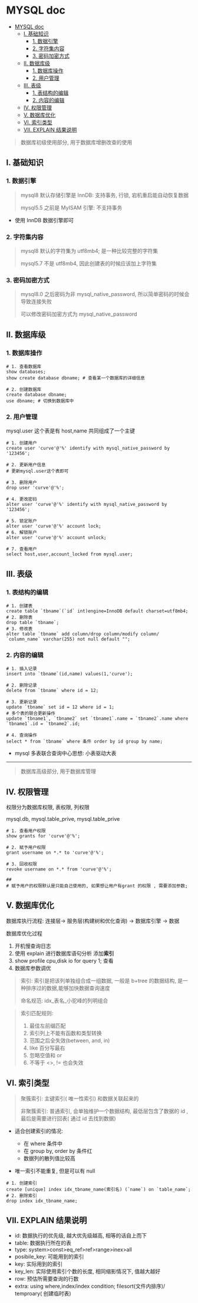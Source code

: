 # MYSQL doc

<!-- @import "[TOC]" {cmd="toc" depthFrom=1 depthTo=6 orderedList=false} -->

<!-- code_chunk_output -->

- [MYSQL doc](#mysql-doc)
  - [I. 基础知识](#i-基础知识)
    - [1. 数据引擎](#1-数据引擎)
    - [2. 字符集内容](#2-字符集内容)
    - [3. 密码加密方式](#3-密码加密方式)
  - [II. 数据库级](#ii-数据库级)
    - [1. 数据库操作](#1-数据库操作)
    - [2. 用户管理](#2-用户管理)
  - [III. 表级](#iii-表级)
    - [1. 表结构的编辑](#1-表结构的编辑)
    - [2. 内容的编辑](#2-内容的编辑)
  - [IV. 权限管理](#iv-权限管理)
  - [V. 数据库优化](#v-数据库优化)
  - [VI. 索引类型](#vi-索引类型)
  - [VII. EXPLAIN 结果说明](#vii-explain-结果说明)

<!-- /code_chunk_output -->

> 数据库初级使用部分, 用于数据库增删改查的使用

## I. 基础知识

### 1. 数据引擎

> mysql8 默认存储引擎是 InnDB: 支持事务, 行锁, 宕机重启能自动恢复数据
>
> mysql5.5 之前是 MyISAM 引擎: 不支持事务

- 使用 InnDB 数据引擎即可

### 2. 字符集内容

> mysql8 默认的字符集为 utf8mb4; 是一种比较完整的字符集
>
> mysql5.7 不是 utf8mb4, 因此创建表的时候应该加上字符集

### 3. 密码加密方式

> mysql8.0 之后密码为非 mysql_native_password, 所以简单密码的时候会导致连接失败
>
> 可以修改密码加密方式为 mysql_native_password

## II. 数据库级

### 1. 数据库操作

```mysql
# 1. 查看数据库
show databases;
show create database dbname; # 查看某一个数据库的详细信息

# 2. 创建数据库
create database dbname;
use dbname; # 切换到数据库中
```

### 2. 用户管理

mysql.user 这个表是有 host,name 共同组成了一个主键

```mysql
# 1. 创建用户
create user 'curve'@'%' identify with mysql_native_password by '123456';

# 2. 更新用户信息
# 更新mysql.user这个表即可

# 3. 删除用户
drop user 'curve'@'%';

# 4. 更改密码
alter user 'curve'@'%' identify with mysql_native_password by '123456';

# 5. 锁定账户
alter user 'curve'@'%' account lock;
# 6. 解锁账户
alter user 'curve'@'%' account unlock;

# 7. 查看用户
select host,user,account_locked from mysql.user;
```

## III. 表级

### 1. 表结构的编辑

```mysql
# 1. 创建表
create table `tbname`(`id` int)engine=InnoDB default charset=utf8mb4;
# 2. 删除表
drop table `tbname`;
# 3. 修改表
alter table `tbname` add column/drop column/modify column/ `column_name` varchar(255) not null default "";
```

### 2. 内容的编辑

```mysql
# 1. 插入记录
insert into `tbname`(id,name) values(1,'curve');

# 2. 删除记录
delete from `tbname` where id = 12;

# 3. 更新记录
update `tbname` set id = 12 where id = 1;
# 多个表的联合更新操作
update `tbname1`, `tbname2` set `tbname1`.name = `tbname2`.name where `tbname1`.id = `tbname2`.id;

# 4. 查询操作
select * from `tbname` where 条件 order by id group by name;
```

- mysql 多表联合查询中心思想: 小表驱动大表

---

> 数据库高级部分, 用于数据库管理

## IV. 权限管理

权限分为数据库权限, 表权限, 列权限

mysql.db, mysql.table_prive, mysql.table_prive

```mysql
# 1. 查看用户权限
show grants for 'curve'@'%';

# 2. 赋予用户权限
grant username on *.* to 'curve'@'%';

# 3. 回收权限
revoke username on *.* from 'curve'@'%';

##
# 赋予用户的权限默认是只能自己使用的, 如果想让用户有grant 的权限 , 需要添加参数;
```

## V. 数据库优化

数据库执行流程: 连接层-> 服务层(构建树和优化查询) -> 数据库引擎 -> 数据

数据库优化过程

1. 开机慢查询日志
2. 使用 explain 进行数据库语句分析 添加**索引**
3. show profile cpu,disk io for query 1; 查看
4. 数据库参数调优

> 索引: 索引是把该列单独组合成一组数据, 一般是 b+tree 的数据结构, 是一种排序过的数据,能够加快数据查询速度
>
> 命名规范: idx\_表名\_小驼峰的列明组合

> 索引匹配规则:
>
> 1. 最佳左前缀匹配
> 2. 索引列上不能有函数和类型转换
> 3. 范围之后全失效(between, and, in)
> 4. like 百分写最右
> 5. 忽略空值和 or
> 6. 不等于 <>, != 也会失效

## VI. 索引类型

> 聚簇索引: 主键索引( 唯一性索引) 和数据关联起来的
>
> 非聚簇索引: 普通索引, 会单独维护一个数据结构, 最低层包含了数据的 id , 最后是需要进行回表( 通过 id 去找到数据)

- 适合创建索引的情况:

  - 在 where 条件中
  - 在 group by, order by 条件红
  - 数据列的散列值比较高

- 唯一索引不能重复, 但是可以有 null

```mysql
# 1. 创建索引
create [unique] index idx_tbname_name(索引名) (`name`) on `table_name`;
# 2. 删除索引
drop index idx_tbname_name;
```

## VII. EXPLAIN 结果说明

- id: 数据执行的优先级, 越大优先级越高, 相等的话自上而下
- table: 数据执行所在的表
- type: system>const>eq_ref>ref>range>inex>all
- posibile_key: 可能用到的索引
- key: 实际用到的索引
- key_len: 实际使用索引个数的长度, 相同缩影情况下, 值越大越好
- row: 预估所需要查询的行数
- extra: using where,index/index condition; filesort(文件内排序)/ temproary( 创建临时表)
